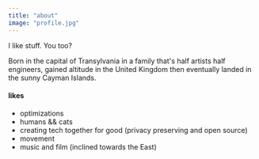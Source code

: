 ```yaml
---
title: "about"
image: "profile.jpg"
---
```


I like stuff. You too?

Born in the capital of Transylvania in a family that's half artists half engineers, gained altitude in the United Kingdom then eventually landed in the sunny Cayman Islands.

#### likes
* optimizations
* humans && cats
* creating tech together for good (privacy preserving and open source)
* movement
* music and film (inclined towards the East)
